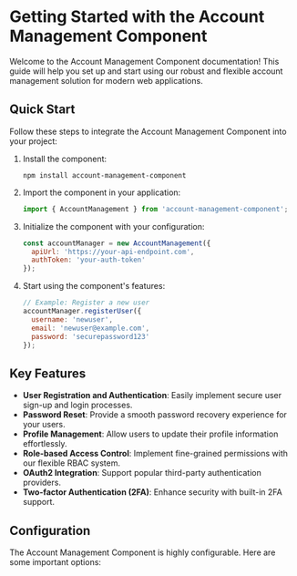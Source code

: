 # Getting Started with the Account Management Component

Welcome to the Account Management Component documentation! This guide will help you set up and start using our robust and flexible account management solution for modern web applications.

## Quick Start

Follow these steps to integrate the Account Management Component into your project:

1. Install the component:
   ```
   npm install account-management-component
   ```

2. Import the component in your application:
   ```javascript
   import { AccountManagement } from 'account-management-component';
   ```

3. Initialize the component with your configuration:
   ```javascript
   const accountManager = new AccountManagement({
     apiUrl: 'https://your-api-endpoint.com',
     authToken: 'your-auth-token'
   });
   ```

4. Start using the component's features:
   ```javascript
   // Example: Register a new user
   accountManager.registerUser({
     username: 'newuser',
     email: 'newuser@example.com',
     password: 'securepassword123'
   });
   ```

## Key Features

- **User Registration and Authentication**: Easily implement secure user sign-up and login processes.
- **Password Reset**: Provide a smooth password recovery experience for your users.
- **Profile Management**: Allow users to update their profile information effortlessly.
- **Role-based Access Control**: Implement fine-grained permissions with our flexible RBAC system.
- **OAuth2 Integration**: Support popular third-party authentication providers.
- **Two-factor Authentication (2FA)**: Enhance security with built-in 2FA support.

## Configuration

The Account Management Component is highly configurable. Here are some important options:
